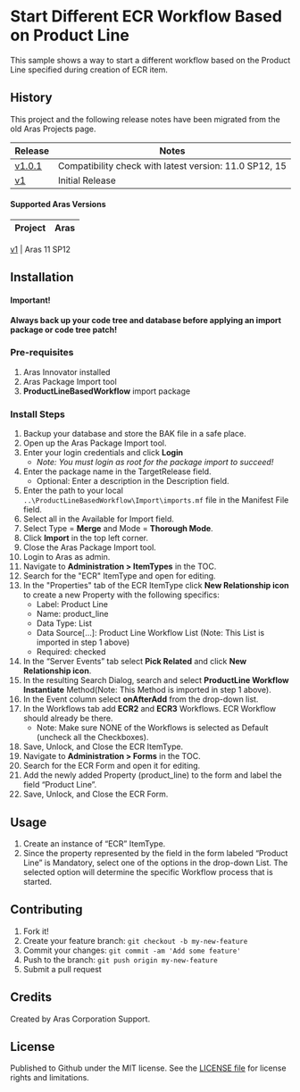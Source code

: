 # Start Different ECR Workflow Based on Product Line

This sample shows a way to start a different workflow based on the Product Line specified during creation of ECR item.

## History

This project and the following release notes have been migrated from the old Aras Projects page.

Release | Notes
--------|--------
[v1.0.1](https://github.com/ArasLabs/start-specific-workflow/releases/tag/v1.0.1) | Compatibility check with latest version: 11.0 SP12, 15
[v1](https://github.com/ArasLabs/start-specific-workflow/releases/tag/v1) | Initial Release

#### Supported Aras Versions

Project | Aras
--------|------

[v1](https://github.com/ArasLabs/start-specific-workflow/releases/tag/v1) | Aras 11 SP12

## Installation

#### Important!
**Always back up your code tree and database before applying an import package or code tree patch!**

### Pre-requisites

1. Aras Innovator installed
2. Aras Package Import tool
3. **ProductLineBasedWorkflow** import package

### Install Steps

1. Backup your database and store the BAK file in a safe place.
2. Open up the Aras Package Import tool.
3. Enter your login credentials and click **Login**
    * _Note: You must login as root for the package import to succeed!_
4. Enter the package name in the TargetRelease field.
    * Optional: Enter a description in the Description field.
5. Enter the path to your local `..\ProductLineBasedWorkflow\Import\imports.mf` file in the Manifest File field.
6. Select all in the Available for Import field.
7. Select Type = **Merge** and Mode = **Thorough Mode**.
8. Click **Import** in the top left corner.
9. Close the Aras Package Import tool.
10.	Login to Aras as admin.
11. Navigate to **Administration > ItemTypes** in the TOC.
12. Search for the "ECR" ItemType and open for editing.
13. In the "Properties" tab of the ECR ItemType click **New Relationship icon** to create a new Property with the following specifics:
    - Label: Product Line
    - Name: product_line
    - Data Type: List
    - Data Source[…]: Product Line Workflow List (Note: This List is imported in step 1 above)
    - Required: checked
14. In the “Server Events” tab select **Pick Related** and click **New Relationship icon**. 
15. In the resulting Search Dialog, search and select **ProductLine Workflow Instantiate** Method(Note: This Method is imported in step 1 above).
16. In the Event column select **onAfterAdd** from the drop-down list.
17. In the Workflows tab add **ECR2** and **ECR3** Workflows. ECR Workflow should already be there. 
    - Note: Make sure NONE of the Workflows is selected as Default (uncheck all the Checkboxes).
18. Save, Unlock, and Close the ECR ItemType.
19. Navigate to **Administration > Forms** in the TOC.
20. Search for the ECR Form and open it for editing. 
21. Add the newly added Property (product_line) to the form and label the field “Product Line”.
22. Save, Unlock, and Close the ECR Form.

## Usage

1. Create an instance of “ECR” ItemType. 
2. Since the property represented by the field in the form labeled “Product Line” is Mandatory, select one of the options in the drop-down List. The selected option will determine the specific Workflow process that is started.

## Contributing

1. Fork it!
2. Create your feature branch: `git checkout -b my-new-feature`
3. Commit your changes: `git commit -am 'Add some feature'`
4. Push to the branch: `git push origin my-new-feature`
5. Submit a pull request

## Credits

Created by Aras Corporation Support.

## License

Published to Github under the MIT license. See the [LICENSE file](./LICENSE.md) for license rights and limitations.

